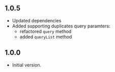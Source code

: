## 1.0.5

- Updated dependencies
- Added supporting duplicates query paramters:
  - refactored `query` method
  - added `queryList` method

## 1.0.0

- Initial version.
